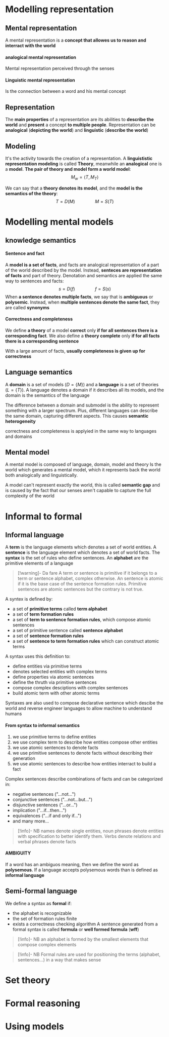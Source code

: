 # Modelling representation
## Mental representation
A mental representation is a **concept that allowes us to reason and interract with the world**

#### analogical mental representation
Mental representation perceived through the senses

#### Linguistic mental representation
Is the connection between a word and his mental concept

## Representation
The **main properties** of a representation are its abilities to **describe the world** and **present** a concept **to multiple people**.
Representation can be **analogical** (**depicting the world**) and **linguistic** (**describe the world**)

## Modeling
It's the activity towards the creation of a representation. A **linguististic representation modeling** is called **Theory**, meanwhile an **analogical** one is a **model**. 
**The pair of theory and model form a world model**:
$$M_{w}=\langle T,M_{T}\rangle$$

We can say that a **theory denotes its model**, and the **model is the semantics of the theory**:
$$T=D(M)\qquad\qquad M=S(T)$$
# Modelling mental models
## knowledge semantics
#### Sentence and fact
A **model is a set of facts**, and facts are analogical representation of a part of the world described by the model.
Instead, **senteces are representation of facts** and part of theory. 
Denotation and semantics are applied the same way to sentences and facts:
$$s=D(f)\qquad\qquad f=S(s)$$
When **a sentence denotes multiple facts**, we say that is **ambiguous** or **polysemic**. Instead, when **multiple sentences denote the same fact**, they are called **synonyms**

#### Correctness and completeness
We define **a theory** of a model **correct** only **if for all sentences there is a corresponding fact**.
We also define a **theory complete** only **if for all facts there is a corresponding sentence**

With a large amount of facts, **usually completeness is given up for correctness**

## Language semantics
A **domain** is a set of models ($D=\{M\}$) and a **language** is a set of theories ($L=\{T\}$). 
A language denotes a domain if it describes all its models, and the domain is the semantics of the language

The difference between a domain and submodel is the ability to represent something with a larger spectrum. Plus, different  languages can describe the same domain, capturing different aspects. This causes **semantic heterogeneity** 

correctness and completeness is applyied in the same way to languages and domains

## Mental model
A mental model is composed of language, domain, model and theory
Is the world which generates a mental model, which it represents back the world both analogically and linguistically.

A model can't represent exactly the world, this is called **semantic gap** and is caused by the fact that our senses aren't capable to capture the full complexity of the world

# Informal to formal
## Informal language
A **term** is the language elements which denotes a set of world entities. A **sentence** is the language element which denotes a set of world facts.
The **syntax** is the set of rules who define sentences. An **alphabet** are the primitive elements of a language
> [!warning]- Da fare
> A term or sentence is primitive if it belongs to a term
or sentence alphabet, complex otherwise. An sentence is atomic if it is the base
case of the sentence formation rules. Primitive sentences are atomic sentences
but the contrary is not true.

A syntex is defined by:
- a set of **primitive terms** called **term alphabet**
- a set of **term formation rules** 
- a set of **term to sentence formation rules**, which compose atomic sentences
- a set of primitive sentence called **sentence alphabet**
- a set of **sentence formation rules**
- a set of **sentence to term formation rules** which can construct atomic terms

A syntax uses this definition to:
- define entities via primitive terms
- denotes selected entities with complex terms
- define properties via atomic sentences
- define the thruth via primitive sentences
- compose complex desciptions with complex sentences
- build atomic term with other atomic terms

Syntaxes are also used to compose declarative sentence which descibe the world and reverse engineer languages to allow machine to understand humans

#### From syntax to informal semantics
1. we use primitive terms to define entities
2. we use complex term to describe how entities compose other entities
3. we use atomic sentences to denote facts
4. we use primitive sentences to denote facts without describing their generation
5. we use atomic sentences to describe how entities interract to build a fact

Complex sentences describe combinations of facts and can be categorized in:
- negative sentences ("...not...")
- conjunctive sentences ("...not...but...")
- disjunctive sentences ("...or...")
- implication ("...if...then...")
- equivalences ("...if and only if...")
- and many more... 

> [!info]- NB
> names denote single entities, noun phrases denote entities with specification to better identify them. Verbs denote relations and verbal phrases denote facts

#### AMBIGUITY
If a word has an ambiguos meaning, then we define the word as **polysemous**. If a language accepts polysemous words than is defined as **informal language**

## Semi-formal language
We define a syntax as **formal** if:
- the alphabet is recognizable
- the set of formation rules finite
- exists a correctness checking algorithm
A sentence generated from a formal syntax is called **formula** or **well formed formula** (**wff**)


> [!info]- NB
> an alphabet is formed by the smallest elements that compose complex elements

> [!info]- NB
> Formal rules are used for positioning the terms (alphabet, sentences...) in a way that makes sense

# Set theory
# Formal reasoning
# Using models